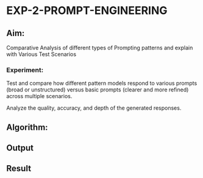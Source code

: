 # EXP-2-PROMPT-ENGINEERING

## Aim: 
Comparative Analysis of different types of Prompting patterns and explain with Various Test Scenarios

### Experiment:
Test and compare how different pattern models respond to various prompts (broad or unstructured) versus basic prompts (clearer and more refined) across multiple scenarios. 

Analyze the quality, accuracy, and depth of the generated responses.

## Algorithm:

## Output

## Result


